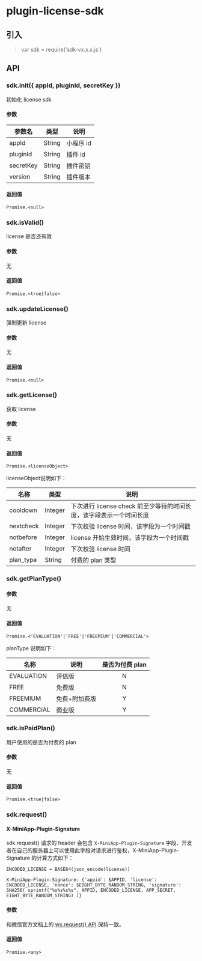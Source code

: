# plugin-license-sdk

## 引入

> var sdk = require('sdk-vx.x.x.js')

## API

### sdk.init({ appId, pluginId, secretKey })
初始化 license sdk

#### 参数

|参数名|类型|说明|
|------|----|----|
| appId | String| 小程序 id |
| pluginId | String | 插件 id |
| secretKey | String | 插件密钥 |
| version | String | 插件版本 |

#### 返回值
`Promise.<null>`

### sdk.isValid()
license 是否还有效

#### 参数

无

#### 返回值
`Promise.<true|false>`

### sdk.updateLicense()
强制更新 license

#### 参数

无

#### 返回值
`Promise.<null>`

### sdk.getLicense()
获取 license

#### 参数

无

#### 返回值
`Promise.<licenseObject>`

licenseObject说明如下：

|名称        | 类型 |说明|
|-----------|---- | --- |
|cooldown|   Integer | 下次进行 license check 前至少等待的时间长度，该字段表示一个时间长度 |
|nextcheck  |Integer| 下次校验 license 时间，该字段为一个时间戳 |
|notbefore |Integer| license 开始生效时间，该字段为一个时间戳 |
|notafter   |Integer| 下次校验 license 时间 |
|plan_type   |String|付费的 plan 类型|


### sdk.getPlanType()

#### 参数

无

#### 返回值
`Promise.<'EVALUATION'|'FREE'|'FREEMIUM'|'COMMERCIAL'>`

planType 说明如下：

|名称       |说明 | 是否为付费 plan |
|-----------|----| :---: |
|EVALUATION|评估版| N |
|FREE      |免费版| N |
|FREEMIUM | 免费+附加费版 | Y |
|COMMERCIAL|商业版| Y |


### sdk.isPaidPlan()
用户使用的是否为付费的 plan

#### 参数

无

#### 返回值
`Promise.<true|false>`

### sdk.request()

#### X-MiniApp-Plugin-Signature
sdk.request() 请求的 header 会包含 `X-MiniApp-Plugin-Signature` 字段，开发
者在自己的服务器上可以使用此字段对请求进行鉴权，X-MiniApp-Plugin-Signature 的计算方式如下：

```
ENCODED_LICENSE = BASE64(json_encode(license))

X-MiniApp-Plugin-Signature: {'appid': $APPID, 'license': ENCODED_LICENSE, 'nonce': $EIGHT_BYTE_RANDOM_STRING, 'signature': SHA256( sprintf("%s%s%s%s", APPID, ENCODED_LICENSE, APP_SECRET, EIGHT_BYTE_RANDOM_STRING) )}
```


#### 参数

和微信官方文档上的 [wx.request() API](https://developers.weixin.qq.com/miniprogram/dev/api/network-request.html) 保持一致。

#### 返回值
`Promise.<any>`

